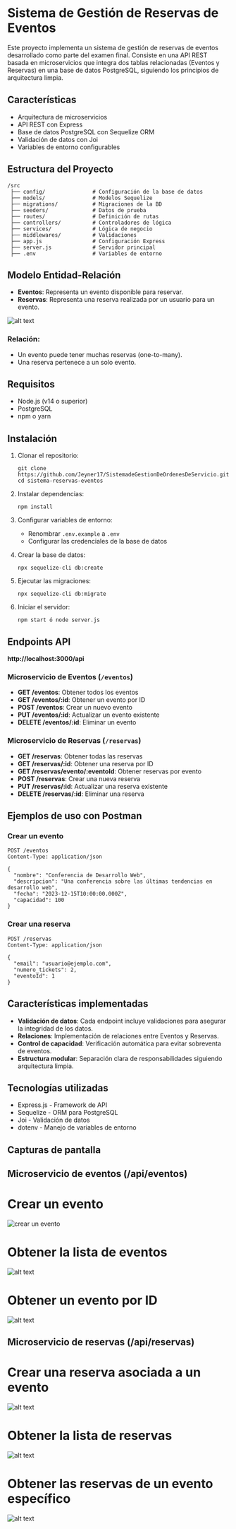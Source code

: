 # Sistema de Gestión de Reservas de Eventos

Este proyecto implementa un sistema de gestión de reservas de eventos desarrollado como parte del examen final. Consiste en una API REST basada en microservicios que integra dos tablas relacionadas (Eventos y Reservas) en una base de datos PostgreSQL, siguiendo los principios de arquitectura limpia.

## Características

- Arquitectura de microservicios
- API REST con Express
- Base de datos PostgreSQL con Sequelize ORM
- Validación de datos con Joi
- Variables de entorno configurables

## Estructura del Proyecto

```
/src
 ├── config/               # Configuración de la base de datos
 ├── models/               # Modelos Sequelize
 ├── migrations/           # Migraciones de la BD
 ├── seeders/              # Datos de prueba
 ├── routes/               # Definición de rutas
 ├── controllers/          # Controladores de lógica
 ├── services/             # Lógica de negocio
 ├── middlewares/          # Validaciones
 ├── app.js                # Configuración Express
 ├── server.js             # Servidor principal
 ├── .env                  # Variables de entorno
```

## Modelo Entidad-Relación

- **Eventos**: Representa un evento disponible para reservar.
- **Reservas**: Representa una reserva realizada por un usuario para un evento.

![alt text](/public/assets/images/DiagramaERD.png)

### Relación:
- Un evento puede tener muchas reservas (one-to-many).
- Una reserva pertenece a un solo evento.

## Requisitos

- Node.js (v14 o superior)
- PostgreSQL
- npm o yarn

## Instalación

1. Clonar el repositorio:
   ```
   git clone https://github.com/Jeyner17/SistemadeGestionDeOrdenesDeServicio.git
   cd sistema-reservas-eventos
   ```

2. Instalar dependencias:
   ```
   npm install
   ```

3. Configurar variables de entorno:
   - Renombrar `.env.example` a `.env`
   - Configurar las credenciales de la base de datos

4. Crear la base de datos:
   ```
   npx sequelize-cli db:create
   ```

5. Ejecutar las migraciones:
   ```
   npx sequelize-cli db:migrate
   ```

6. Iniciar el servidor:
   ```
   npm start ó node server.js
   ```

## Endpoints API

**http://localhost:3000/api**

### Microservicio de Eventos (`/eventos`)

- **GET /eventos**: Obtener todos los eventos
- **GET /eventos/:id**: Obtener un evento por ID
- **POST /eventos**: Crear un nuevo evento
- **PUT /eventos/:id**: Actualizar un evento existente
- **DELETE /eventos/:id**: Eliminar un evento

### Microservicio de Reservas (`/reservas`)

- **GET /reservas**: Obtener todas las reservas
- **GET /reservas/:id**: Obtener una reserva por ID
- **GET /reservas/evento/:eventoId**: Obtener reservas por evento
- **POST /reservas**: Crear una nueva reserva
- **PUT /reservas/:id**: Actualizar una reserva existente
- **DELETE /reservas/:id**: Eliminar una reserva

## Ejemplos de uso con Postman

### Crear un evento

```
POST /eventos
Content-Type: application/json

{
  "nombre": "Conferencia de Desarrollo Web",
  "descripcion": "Una conferencia sobre las últimas tendencias en desarrollo web",
  "fecha": "2023-12-15T10:00:00.000Z",
  "capacidad": 100
}
```

### Crear una reserva

```
POST /reservas
Content-Type: application/json

{
  "email": "usuario@ejemplo.com",
  "numero_tickets": 2,
  "eventoId": 1
}
```

## Características implementadas

- **Validación de datos**: Cada endpoint incluye validaciones para asegurar la integridad de los datos.
- **Relaciones**: Implementación de relaciones entre Eventos y Reservas.
- **Control de capacidad**: Verificación automática para evitar sobreventa de eventos.
- **Estructura modular**: Separación clara de responsabilidades siguiendo arquitectura limpia.

## Tecnologías utilizadas

- Express.js - Framework de API
- Sequelize - ORM para PostgreSQL
- Joi - Validación de datos
- dotenv - Manejo de variables de entorno

## Capturas de pantalla

## Microservicio de eventos (/api/eventos)
# Crear un evento
![crear un evento](/public/assets/images/CrearUnEvento.png)
# Obtener la lista de eventos
![alt text](/public/assets/images/ObtenerLaListaDeEventos.png)
# Obtener un evento por ID
![alt text](/public/assets/images/ObtenerUnEventoPorID.png)
## Microservicio de reservas (/api/reservas)
# Crear una reserva asociada a un evento
![alt text](/public/assets/images/CrearUnaReservaAsociadaAUnEvento.png)
# Obtener la lista de reservas
![alt text](/public/assets/images/ObtenerLaListaDeReservas.png)
# Obtener las reservas de un evento específico
![alt text](/public/assets/images/ObtenerLasReservasDeUnEventoEspecífico.png)
